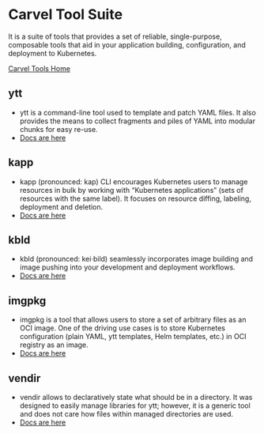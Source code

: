 # Carvel Tool Suite

It is a suite of tools that provides a set of reliable, single-purpose, composable tools that aid in your application building, configuration, and deployment to Kubernetes.

[Carvel Tools Home](https://carvel.dev/)

## ytt

- ytt is a command-line tool used to template and patch YAML files. It also provides the means to collect fragments and piles of YAML into modular chunks for easy re-use.
- [Docs are here](https://carvel.dev/ytt/docs/latest/)

## kapp

- kapp (pronounced: kap) CLI encourages Kubernetes users to manage resources in bulk by working with “Kubernetes applications” (sets of resources with the same label). It focuses on resource diffing, labeling, deployment and deletion.
- [Docs are here](https://carvel.dev/kapp/docs/latest/)

## kbld

- kbld (pronounced: kei·bild) seamlessly incorporates image building and image pushing into your development and deployment workflows.
- [Docs are here](https://carvel.dev/kbld/docs/latest/)

## imgpkg

- imgpkg is a tool that allows users to store a set of arbitrary files as an OCI image. One of the driving use cases is to store Kubernetes configuration (plain YAML, ytt templates, Helm templates, etc.) in OCI registry as an image.
- [Docs are here](https://carvel.dev/imgpkg/docs/latest/)

## vendir
- vendir allows to declaratively state what should be in a directory. It was designed to easily manage libraries for ytt; however, it is a generic tool and does not care how files within managed directories are used.
- [Docs are here](https://carvel.dev/vendir/docs/latest/)